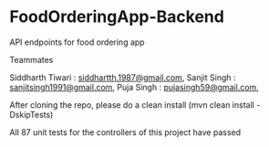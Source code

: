 # FoodOrderingApp-Backend
API endpoints for food ordering app

Teammates

Siddharth Tiwari : siddhartth.1987@gmail.com, Sanjit Singh : sanjitsingh1991@gmail.com, Puja Singh : pujasingh59@gmail.com,

After cloning the repo, please do a clean install (mvn clean install -DskipTests)

All 87 unit tests for the controllers of this project have passed

